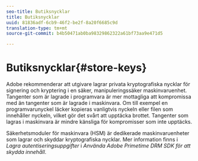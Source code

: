 ```yaml
---
seo-title: Butiksnycklar
title: Butiksnycklar
uuid: 81836adf-6cb9-46f2-be2f-8a20f6685c9d
translation-type: tm+mt
source-git-commit: b4b50471ab0ba98329862322a61bf73aa9e471d5

---
```



# Butiksnycklar{#store-keys}

Adobe rekommenderar att utgivare lagrar privata kryptografiska nycklar för signering och kryptering i en säker, manipuleringssäker maskinvaruenhet. Tangenter som är lagrade i programvara är mer mottagliga att kompromissa med än tangenter som är lagrade i maskinvara. Om till exempel en programvarunyckel läcker kopieras vanligtvis nyckeln eller filen som innehåller nyckeln, vilket gör det svårt att upptäcka brottet. Tangenter som lagras i maskinvara är mindre känsliga för kompromisser som inte upptäcks.

Säkerhetsmoduler för maskinvara (HSM) är dedikerade maskinvaruenheter som lagrar och skyddar kryptografiska nycklar. Mer information finns i *Lagra autentiseringsuppgifter* i *Använda Adobe Primetime DRM SDK för att skydda innehåll*.
